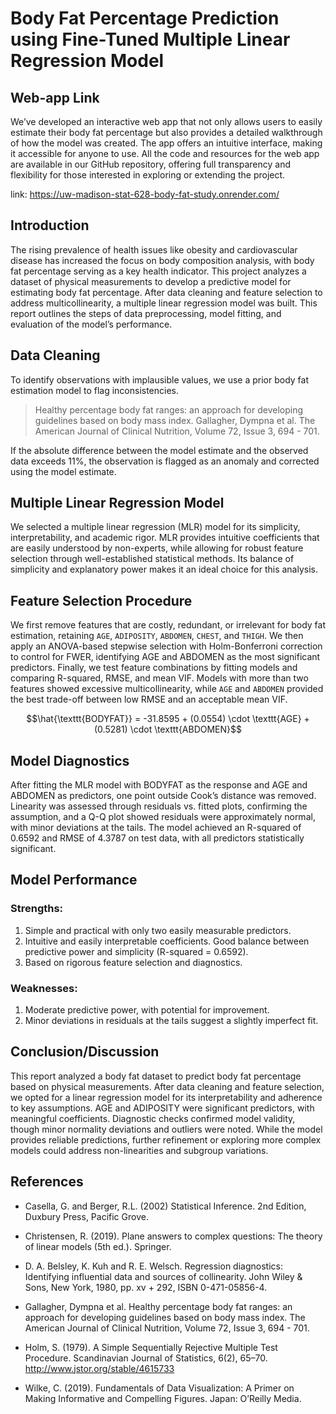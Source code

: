 # Body Fat Percentage Prediction using Fine-Tuned Multiple Linear Regression Model

## Web-app Link

We’ve developed an interactive web app that not only allows users to easily estimate their body fat percentage but also provides a detailed walkthrough of how the model was created. The app offers an intuitive interface, making it accessible for anyone to use. All the code and resources for the web app are available in our GitHub repository, offering full transparency and flexibility for those interested in exploring or extending the project.

link: https://uw-madison-stat-628-body-fat-study.onrender.com/ 

## Introduction

The rising prevalence of health issues like obesity and cardiovascular disease has increased the focus on body composition analysis, with body fat percentage serving as a key health indicator. This project analyzes a dataset of physical measurements to develop a predictive model for estimating body fat percentage. After data cleaning and feature selection to address multicollinearity, a multiple linear
regression model was built. This report outlines the steps of data preprocessing, model fitting, and evaluation of the model’s performance.

## Data Cleaning

To identify observations with implausible values, we use a prior body fat estimation model to flag inconsistencies.

> Healthy percentage body fat ranges: an approach for developing guidelines based on body mass index. Gallagher, Dympna et al. The American Journal of Clinical Nutrition, Volume 72, Issue 3, 694 - 701.

If the absolute difference between the model estimate and the observed data exceeds 11%, the observation is flagged as an anomaly and corrected using the model estimate.

## Multiple Linear Regression Model

We selected a multiple linear regression (MLR) model for its simplicity, interpretability, and academic rigor. MLR provides intuitive coefficients that are easily understood by non-experts, while allowing for robust feature selection through well-established statistical methods. Its balance of simplicity and
explanatory power makes it an ideal choice for this analysis.

## Feature Selection Procedure

We first remove features that are costly, redundant, or irrelevant for body fat estimation, retaining $\texttt{AGE}$, $\texttt{ADIPOSITY}$, $\texttt{ABDOMEN}$, $\texttt{CHEST}$, and $\texttt{THIGH}$. We then apply an ANOVA-based stepwise selection with Holm-Bonferroni correction to control for FWER, identifying AGE and ABDOMEN as the most significant predictors. Finally, we test feature combinations by fitting models and comparing R-squared, RMSE, and mean VIF. Models with more than two features showed excessive multicollinearity, while $\texttt{AGE}$ and $\texttt{ABDOMEN}$ provided the best trade-off between low RMSE and an acceptable mean VIF.

$$\hat{\texttt{BODYFAT}} = -31.8595 + (0.0554) \cdot \texttt{AGE} + (0.5281) \cdot \texttt{ABDOMEN}$$

## Model Diagnostics

After fitting the MLR model with BODYFAT as the response and AGE and ABDOMEN as predictors, one point outside Cook’s distance was removed. Linearity was assessed through residuals vs. fitted plots, confirming the assumption, and a Q-Q plot showed residuals were approximately normal, with minor deviations at the tails. The model achieved an R-squared of $0.6592$ and RMSE of $4.3787$ on test data, with all predictors statistically significant.

## Model Performance

### Strengths:
1. Simple and practical with only two easily measurable predictors.
2. Intuitive and easily interpretable coefficients. Good balance between predictive power and simplicity (R-squared = 0.6592).
3. Based on rigorous feature selection and diagnostics.

### Weaknesses:
1. Moderate predictive power, with potential for improvement.
2. Minor deviations in residuals at the tails suggest a slightly imperfect fit.

## Conclusion/Discussion 

This report analyzed a body fat dataset to predict body fat percentage based on physical measurements. After data cleaning and feature selection, we opted for a linear regression model for its interpretability and adherence to key assumptions. AGE and ADIPOSITY were significant predictors, with meaningful coefficients. Diagnostic checks confirmed model validity, though minor normality deviations and outliers were noted. While the model provides reliable predictions, further refinement or exploring more complex models could address non-linearities and subgroup variations.

## References

* Casella, G. and Berger, R.L. (2002) Statistical Inference. 2nd Edition, Duxbury Press, Pacific Grove.

* Christensen, R. (2019). Plane answers to complex questions: The theory of linear models (5th ed.). Springer.
  
* D. A. Belsley, K. Kuh and R. E. Welsch. Regression diagnostics: Identifying influential data and sources of collinearity. John Wiley & Sons, New York, 1980, pp. xv + 292, ISBN 0-471-05856-4.
  
* Gallagher, Dympna et al. Healthy percentage body fat ranges: an approach for developing guidelines based on body mass index. The American Journal of Clinical Nutrition, Volume 72, Issue 3, 694 - 701.
  
* Holm, S. (1979). A Simple Sequentially Rejective Multiple Test Procedure. Scandinavian Journal of Statistics, 6(2), 65–70. http://www.jstor.org/stable/4615733

* Wilke, C. (2019). Fundamentals of Data Visualization: A Primer on Making Informative and Compelling Figures. Japan: O’Reilly Media.
